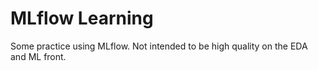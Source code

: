 # MLflow Learning

Some practice using MLflow. Not intended to be high quality on the EDA and ML front.